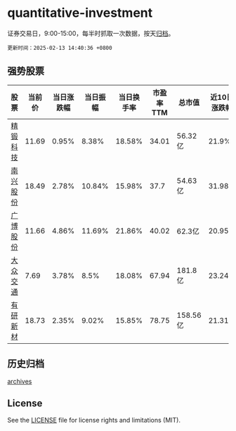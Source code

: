 # quantitative-investment

证券交易日，9:00-15:00，每半时抓取一次数据，按天[归档](archives)。

`更新时间：2025-02-13 14:40:36 +0800`

## 强势股票

|股票|当前价|当日涨跌幅|当日振幅|当日换手率|市盈率TTM|总市值|近10日涨跌幅|
|----|----|----|----|----|----|----|----|
|[精锻科技](https://xueqiu.com/S/SZ300258)|11.69|0.95%|8.38%|18.58%|34.01|56.32亿|21.9%|
|[南兴股份](https://xueqiu.com/S/SZ002757)|18.49|2.78%|10.84%|15.98%|37.7|54.63亿|31.98%|
|[广博股份](https://xueqiu.com/S/SZ002103)|11.66|4.86%|11.69%|21.86%|40.02|62.3亿|20.95%|
|[大众交通](https://xueqiu.com/S/SH600611)|7.69|3.78%|8.5%|18.08%|67.94|181.8亿|23.24%|
|[有研新材](https://xueqiu.com/S/SH600206)|18.73|2.35%|9.02%|15.85%|78.75|158.56亿|21.31%|

## 历史归档

[archives](archives)

## License

See the [LICENSE](LICENSE) file for license rights and limitations (MIT).